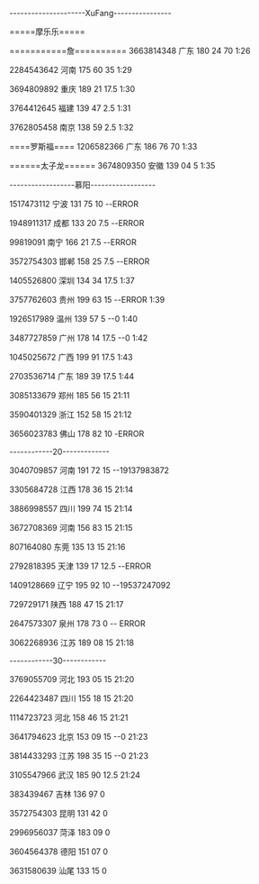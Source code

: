 ---------------------XuFang----------------

=====摩乐乐=====

===========詹==========
3663814348 广东 180 24 70
1:26

2284543642 河南 175 60 35
1:29

3694809892 重庆 189 21 17.5
1:30

3764412645 福建 139 47 2.5
1:31

3762805458 南京 138 59 2.5
1:32

====罗斯福====
1206582366 广东 186 76 70
1:33

======太子龙======
3674809350 安徽 139 04 5
1:35

------------------慕阳------------------

1517473112 宁波 131 75 10  --ERROR

1948911317 成都 133 20 7.5  --ERROR

99819091 南宁 166 21 7.5  --ERROR

3572754303 邯郸 158 25 7.5  --ERROR

1405526800 深圳 134 34 17.5
1:37

3757762603 贵州 199 63 15  --ERROR
1:39

1926517989 温州 139 57 5  --0
1:40

3487727859 广州 178 14 17.5  --0
1:42

1045025672 广西 199 91 17.5
1:43

2703536714 广东 189 39 17.5
1:44

3085133679 郑州 185 56 15
21:11

3590401329 浙江 152 58 15
21:12

3656023783 佛山 178 82 10  -ERROR

------------20-------------

3040709857 河南 191 72 15  --19137983872

3305684728 江西 178 36 15
21:14

3886998557 四川 199 74 15
21:14

3672708369 河南 156 83 15
21:15

807164080 东莞 135 13 15
21:16

2792818395 天津 139 17 12.5  --ERROR

1409128669 辽宁 195 92 10  --19537247092

729729171 陕西 188 47 15
21:17

2647573307 泉州 178 73 0  --	ERROR

3062268936 江苏 189 08 15
21:18

------------30------------

3769055709 河北 193 05 15
21:20

2264423487 四川 155 18 15
21:20

1114723723 河北 158 46 15
21:21

3641794623 北京 153 09 15  --0
21:23

3814433293 江苏 198 35 15  --0
21:23

3105547966 武汉 185 90 12.5
21:24

383439467 吉林 136 97 0

3572754303 昆明 131 42 0

2996956037 菏泽 183 09 0

3604564378 德阳 151 07 0

3631580639 汕尾 133 15 0

